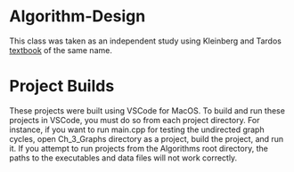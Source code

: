 # Algorithm-Design

This class was taken as an independent study using Kleinberg and Tardos [textbook](https://github.com/cayton10/Algorithm-Design/blob/main/Book/Algorithm%20Design%20by%20Jon%20Kleinberg%2C%20Eva%20Tardos.pdf) of the same name. 

# Project Builds

These projects were built using VSCode for MacOS. To build and run these projects in VSCode, you must do so from each project directory. For instance, if you want to run main.cpp for testing the undirected graph cycles, open Ch_3_Graphs directory as a project, build the project, and run it. If you attempt to run projects from the Algorithms root directory, the paths to the executables and data files will not work correctly.